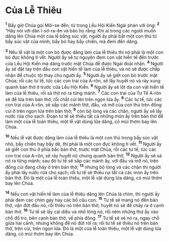 # Của Lễ Thiêu
<sup><b>1</b></sup> Bấy giờ Chúa gọi Môi-se đến; từ trong Lều Hội Kiến Ngài phán với ông: <sup><b>2</b></sup> “Hãy nói với dân I-sơ-ra-ên và bảo họ rằng: Khi ai trong các ngươi muốn dâng lên Chúa một của lễ bằng súc vật, người ấy phải bắt một con thú từ bầy súc vật của mình, bầy bò hay bầy chiên, mà đem đến dâng.

<sup><b>3</b></sup> Nếu lễ vật là một con bò được dâng làm của lễ thiêu thì nó phải là một con bò đực không tì vết. Người ấy sẽ tự nguyện đem con vật hiến tế đến trước cửa Lều Hội Kiến mà dâng trước mặt Chúa để được Ngài đoái nhận. <sup><b>4</b></sup> Người ấy sẽ đặt tay trên đầu con vật hiến tế làm của lễ thiêu, và nó sẽ được chấp nhận để chuộc tội thay cho người ấy. <sup><b>5</b></sup> Người ấy sẽ giết con bò trước mặt Chúa; rồi các tư tế, tức các con trai của A-rôn, sẽ lấy huyết nó và rảy xung quanh bàn thờ ở trước cửa Lều Hội Kiến. <sup><b>6</b></sup> Người ấy sẽ lột da con vật hiến tế làm của lễ thiêu, rồi sả thịt nó ra từng mảnh. <sup><b>7</b></sup> Các con trai của Tư Tế A-rôn sẽ để lửa trên bàn thờ, rồi chất củi lên trên ngọn lửa ấy. <sup><b>8</b></sup> Các tư tế, tức các con trai của A-rôn, sẽ sắp các mảnh thịt, đầu, và mỡ của con thú trên đống củi ở trên ngọn lửa trên bàn thờ; <sup><b>9</b></sup> còn bộ lòng và các chân, người ấy sẽ lấy nước rửa cho sạch. Ðoạn tư tế sẽ thiêu tất cả những món ấy trên bàn thờ để làm một của lễ toàn thiêu, một lễ vật dùng lửa dâng, có mùi thơm bay lên Chúa.

<sup><b>10</b></sup> Nếu lễ vật được dâng làm của lễ thiêu là một con thú trong bầy súc vật nhỏ, bầy chiên hay bầy dê, thì phải là một con đực không tì vết. <sup><b>11</b></sup> Người ấy sẽ giết con thú ở phía bắc bàn thờ, trước mặt Chúa, rồi các tư tế, tức các con trai của A-rôn, sẽ rảy huyết nó chung quanh bàn thờ. <sup><b>12</b></sup> Người ấy sẽ sả nó ra từng mảnh; sau đó tư tế sẽ sắp các mảnh ấy, với đầu và mỡ nó, trên đống củi đang cháy ở trên bàn thờ; <sup><b>13</b></sup> nhưng bộ lòng và các chân thì người ấy phải lấy nước rửa cho sạch; rồi tư tế sẽ thiêu rụi tất cả các món ấy trên bàn thờ. Ðó là một của lễ toàn thiêu, một lễ vật dùng lửa dâng, có mùi thơm bay lên Chúa.

<sup><b>14</b></sup> Nếu con vật hiến tế làm của lễ thiêu dâng lên Chúa là chim, thì người ấy phải đem các chim gáy hay các bồ câu con. <sup><b>15</b></sup> Tư tế sẽ mang nó đến bàn thờ, vặn đứt đầu nó, rồi thiêu nó trên bàn thờ; huyết nó sẽ để chảy ra ở cạnh bàn thờ. <sup><b>16</b></sup> Tư tế sẽ lấy cái diều và nhổ lông nó, rồi ném những thứ ấy vào chỗ đổ tro, bên cạnh bàn thờ, về phía đông. <sup><b>17</b></sup> Tư tế sẽ xé nó ra, ngay chỗ giữa hai cánh, nhưng không để nó đứt rời ra; rồi tư tế sẽ thiêu nó trên bàn thờ, trên củi, trên ngọn lửa. Ðó là một của lễ toàn thiêu, một lễ vật dùng lửa dâng, có mùi thơm bay lên Chúa.

